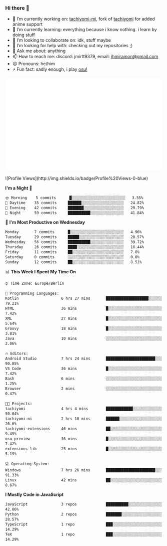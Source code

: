 ### Hi there 👋



<!--
**jmir1/jmir1** is a ✨ _special_ ✨ repository because its `README.md` (this file) appears on your GitHub profile.

Here are some ideas to get you started:
-->
- 🔭 I’m currently working on: [tachiyomi-mi](https://github.com/jmir1/tachiyomi-mi), fork of [tachiyomi](https://github.com/tachiyomiorg/tachiyomi) for added anime support
- 🌱 I’m currently learning: everything because i know nothing. i learn by doing stuff
- 👯 I’m looking to collaborate on: idk, stuff maybe
- 🤔 I’m looking for help with: checking out my repositories ;)
- 💬 Ask me about: anything
- 📫 How to reach me: discord: jmir#9379, email: jhmiramon@gmail.com
- 😄 Pronouns: he/him
- ⚡ Fun fact: sadly enough, i play [osu!](https://osu.ppy.sh/users/18018426)
<div>
	<p align="center">
		<img src="https://github.com/jmir1/github-stats/blob/master/generated/overview.svg">
	</p>
</div>
<!--START_SECTION:waka-->
![Profile Views](http://img.shields.io/badge/Profile%20Views-0-blue)

**I'm a Night 🦉** 

```text
🌞 Morning    5 commits      █░░░░░░░░░░░░░░░░░░░░░░░░   3.55% 
🌆 Daytime    35 commits     ██████░░░░░░░░░░░░░░░░░░░   24.82% 
🌃 Evening    42 commits     ███████░░░░░░░░░░░░░░░░░░   29.79% 
🌙 Night      59 commits     ██████████░░░░░░░░░░░░░░░   41.84%

```
📅 **I'm Most Productive on Wednesday** 

```text
Monday       7 commits      █░░░░░░░░░░░░░░░░░░░░░░░░   4.96% 
Tuesday      29 commits     █████░░░░░░░░░░░░░░░░░░░░   20.57% 
Wednesday    56 commits     ██████████░░░░░░░░░░░░░░░   39.72% 
Thursday     26 commits     ████░░░░░░░░░░░░░░░░░░░░░   18.44% 
Friday       11 commits     ██░░░░░░░░░░░░░░░░░░░░░░░   7.8% 
Saturday     0 commits      ░░░░░░░░░░░░░░░░░░░░░░░░░   0.0% 
Sunday       12 commits     ██░░░░░░░░░░░░░░░░░░░░░░░   8.51%

```


📊 **This Week I Spent My Time On** 

```text
⌚︎ Time Zone: Europe/Berlin

💬 Programming Languages: 
Kotlin                   6 hrs 27 mins       ███████████████████░░░░░░   79.21% 
HTML                     36 mins             █░░░░░░░░░░░░░░░░░░░░░░░░   7.42% 
XML                      27 mins             █░░░░░░░░░░░░░░░░░░░░░░░░   5.64% 
Groovy                   18 mins             █░░░░░░░░░░░░░░░░░░░░░░░░   3.81% 
Java                     10 mins             ░░░░░░░░░░░░░░░░░░░░░░░░░   2.06%

🔥 Editors: 
Android Studio           7 hrs 24 mins       ██████████████████████░░░   90.85% 
VS Code                  36 mins             █░░░░░░░░░░░░░░░░░░░░░░░░   7.42% 
Bash                     6 mins              ░░░░░░░░░░░░░░░░░░░░░░░░░   1.25% 
Browser                  2 mins              ░░░░░░░░░░░░░░░░░░░░░░░░░   0.47%

🐱‍💻 Projects: 
tachiyomi                4 hrs 4 mins        ████████████░░░░░░░░░░░░░   50.04% 
tachiyomi-mi             2 hrs 10 mins       ██████░░░░░░░░░░░░░░░░░░░   26.6% 
tachiyomi-extensions     46 mins             ██░░░░░░░░░░░░░░░░░░░░░░░   9.49% 
osu-preview              36 mins             █░░░░░░░░░░░░░░░░░░░░░░░░   7.42% 
extensions-lib           25 mins             █░░░░░░░░░░░░░░░░░░░░░░░░   5.19%

💻 Operating System: 
Windows                  7 hrs 26 mins       ██████████████████████░░░   91.33% 
Linux                    42 mins             ██░░░░░░░░░░░░░░░░░░░░░░░   8.67%

```

**I Mostly Code in JavaScript** 

```text
JavaScript               3 repos             ██████████░░░░░░░░░░░░░░░   42.86% 
Python                   2 repos             ███████░░░░░░░░░░░░░░░░░░   28.57% 
TypeScript               1 repo              ███░░░░░░░░░░░░░░░░░░░░░░   14.29% 
TeX                      1 repo              ███░░░░░░░░░░░░░░░░░░░░░░   14.29%

```



<!--END_SECTION:waka-->

